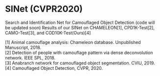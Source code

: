 # SINet (CVPR2020)
Search and Identification Net for Camouflaged Object Detection (code will be updated soon)
Results of our SINet on CHAMELEON[1], CPD1K-Test[2], CAMO-Test[3], and COD10K-Test(Ours)[4] 

[1] Animal camouflage analysis: Chameleon database. Unpublished Manuscript, 2018. <br>
[2] Detection of people with camouflage pattern via dense deconvolution network. IEEE SPL, 2018.<br>
[3] Anabranch network for camouflaged object segmentation. CVIU, 2019.<br>
[4] Camouflaged Object Detection, CVPR, 2020.
